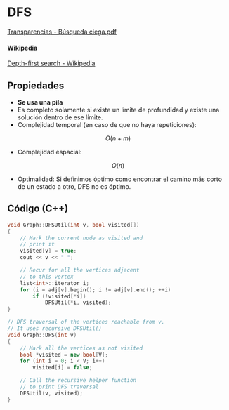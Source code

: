 # DFS

[Transparencias - Búsqueda ciega.pdf](./Búsqueda%20Ciega.pdf)

#### Wikipedia

[Depth-first search - Wikipedia](https://en.wikipedia.org/wiki/Depth-first_search)

## Propiedades

- **Se usa una pila**
- Es completo solamente si existe un límite de profundidad y existe una solución dentro de ese límite.
- Complejidad temporal (en caso de que no haya repeticiones):

$$O(n+m)$$

- Complejidad espacial:

$$O(n)$$

- Optimalidad: Si definimos óptimo como encontrar el camino más corto de un estado a otro, DFS no es óptimo.

## Código (C++)

```cpp
void Graph::DFSUtil(int v, bool visited[])
{
    // Mark the current node as visited and
    // print it
    visited[v] = true;
    cout << v << " ";

    // Recur for all the vertices adjacent
    // to this vertex
    list<int>::iterator i;
    for (i = adj[v].begin(); i != adj[v].end(); ++i)
        if (!visited[*i])
            DFSUtil(*i, visited);
}

// DFS traversal of the vertices reachable from v.
// It uses recursive DFSUtil()
void Graph::DFS(int v)
{
    // Mark all the vertices as not visited
    bool *visited = new bool[V];
    for (int i = 0; i < V; i++)
        visited[i] = false;

    // Call the recursive helper function
    // to print DFS traversal
    DFSUtil(v, visited);
}
```

